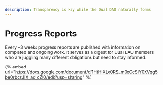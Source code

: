 ```yaml
---
description: Transparency is key while the Dual DAO naturally forms
---
```


# Progress Reports

Every \~3 weeks progress reports are published with information on completed and ongoing work. It serves as a digest for Dual DAO members who are juggling many different obligations but need to stay informed.&#x20;

{% embed url="https://docs.google.com/document/d/1HtHIXLe0RS_m0xCcSIY0XVqg5be0rbczJIX_ad_cZl0/edit?usp=sharing" %}
